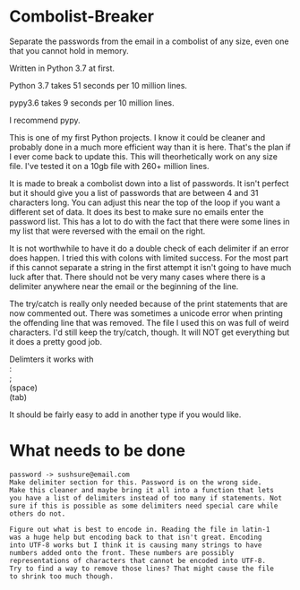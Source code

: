 # Combolist-Breaker
Separate the passwords from the email in a combolist of any size, even one that you cannot hold in memory.

Written in Python 3.7 at first.

Python 3.7 takes 51 seconds per 10 million lines.

pypy3.6 takes 9 seconds per 10 million lines.

I recommend pypy.


This is one of my first Python projects. I know it could be cleaner and 
probably done in a much more efficient way than it is here. That's the 
plan if I ever come back to update this. This will theorhetically work
on any size file. I've tested it on a 10gb file with 260+ million lines.


It is made to break a combolist down into a list of passwords.
It isn't perfect but it should give you a list of passwords that are
between 4 and 31 characters long. You can adjust this near the top
of the loop if you want a different set of data. It does its best
to make sure no emails enter the password list. This has a lot to do
with the fact that there were some lines in my list that were reversed
with the email on the right.


It is not worthwhile to have it do a double check of each delimiter
if an error does happen. I tried this with colons with limited success.
For the most part if this cannot separate a string in the first attempt
it isn't going to have much luck after that. There should not be very
many cases where there is a delimiter anywhere near the email or the
beginning of the line.



The try/catch is really only needed because of the print statements
that are now commented out. There was sometimes a unicode error when
printing the offending line that was removed. The file I used this on
was full of weird characters. I'd still keep the try/catch, though.
It will NOT get everything but it does a pretty good job.


Delimters it works with  
    :  
    ;  
    (space)  
    (tab)  
    
It should be fairly easy to add in another type if you would like.

# What needs to be done


    password -> sushsure@email.com    
    Make delimiter section for this. Password is on the wrong side.
    Make this cleaner and maybe bring it all into a function that lets
    you have a list of delimiters instead of too many if statements. Not 
    sure if this is possible as some delimiters need special care while
    others do not. 
    
    Figure out what is best to encode in. Reading the file in latin-1
    was a huge help but encoding back to that isn't great. Encoding 
    into UTF-8 works but I think it is causing many strings to have
    numbers added onto the front. These numbers are possibly 
    representations of characters that cannot be encoded into UTF-8.
    Try to find a way to remove those lines? That might cause the file
    to shrink too much though.
